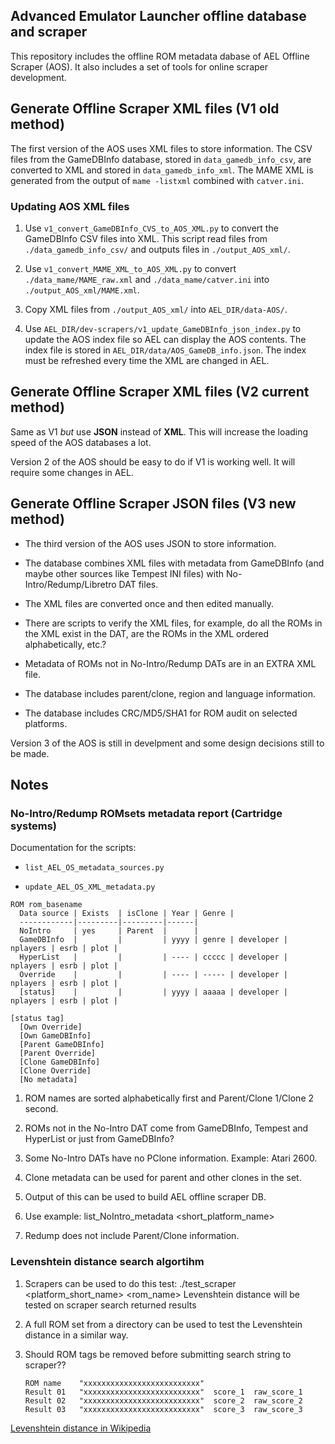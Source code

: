## Advanced Emulator Launcher offline database and scraper

This repository includes the offline ROM metadata dabase of AEL Offline Scraper (AOS). It also
includes a set of tools for online scraper development.

## Generate Offline Scraper XML files (V1 old method)

The first version of the AOS uses XML files to store information. The CSV files from
the GameDBInfo database, stored in `data_gamedb_info_csv`, are converted to XML and stored 
in `data_gamedb_info_xml`. The MAME XML is generated from the output of `mame -listxml`
combined with `catver.ini`.

### Updating AOS XML files

 1. Use `v1_convert_GameDBInfo_CVS_to_AOS_XML.py` to convert the GameDBInfo CSV files into XML.
    This script read files from `./data_gamedb_info_csv/` and outputs files in 
    `./output_AOS_xml/`.

 2. Use `v1_convert_MAME_XML_to_AOS_XML.py` to convert `./data_mame/MAME_raw.xml` and 
    `./data_mame/catver.ini` into `./output_AOS_xml/MAME.xml`.

 3. Copy XML files from `./output_AOS_xml/` into `AEL_DIR/data-AOS/`.

 3. Use `AEL_DIR/dev-scrapers/v1_update_GameDBInfo_json_index.py` to update the AOS index file 
    so AEL can display the AOS contents. The index file is stored in
    `AEL_DIR/data/AOS_GameDB_info.json`. The index must be refreshed every time the XML are
    changed in AEL.

## Generate Offline Scraper XML files (V2 current method)

Same as V1 *but* use **JSON** instead of **XML**. This will increase the loading speed of the
AOS databases a lot.

Version 2 of the AOS should be easy to do if V1 is working well. It will require some
changes in AEL.

## Generate Offline Scraper JSON files (V3 new method)

 * The third version of the AOS uses JSON to store information.

 * The database combines XML files with metadata from GameDBInfo (and maybe other
   sources like Tempest INI files) with No-Intro/Redump/Libretro DAT files.

 * The XML files are converted once and then edited manually.

 * There are scripts to verify the XML files, for example, do all the ROMs in the XML
   exist in the DAT, are the ROMs in the XML ordered alphabetically, etc.?

 * Metadata of ROMs not in No-Intro/Redump DATs are in an EXTRA XML file.

 * The database includes parent/clone, region and language information.

 * The database includes CRC/MD5/SHA1 for ROM audit on selected platforms.

Version 3 of the AOS is still in develpment and some design decisions still to be made.

## Notes

### No-Intro/Redump ROMsets metadata report (Cartridge systems)

Documentation for the scripts:

 * `list_AEL_OS_metadata_sources.py`

 * `update_AEL_OS_XML_metadata.py`

```
ROM rom_basename
  Data source | Exists  | isClone | Year | Genre | 
  ------------|---------|---------|------|
  NoIntro     | yes     | Parent  |      |
  GameDBInfo  |         |         | yyyy | genre | developer | nplayers | esrb | plot |
  HyperList   |         |         | ---- | ccccc | developer | nplayers | esrb | plot |
  Override    |         |         | ---- | ----- | developer | nplayers | esrb | plot |
  [status]    |         |         | yyyy | aaaaa | developer | nplayers | esrb | plot |

[status tag]
  [Own Override]
  [Own GameDBInfo]
  [Parent GameDBInfo]
  [Parent Override]
  [Clone GameDBInfo]
  [Clone Override]
  [No metadata]
```

 1. ROM names are sorted alphabetically first and Parent/Clone 1/Clone 2 second.

 2. ROMs not in the No-Intro DAT come from GameDBInfo, Tempest and HyperList 
    or just from GameDBInfo?

 3. Some No-Intro DATs have no PClone information. Example: Atari 2600.

 4. Clone metadata can be used for parent and other clones in the set.

 5. Output of this can be used to build AEL offline scraper DB.

 6. Use example: list_NoIntro_metadata <short_platform_name>

 7. Redump does not include Parent/Clone information.

### Levenshtein distance search algortihm

 1. Scrapers can be used to do this test: ./test_scraper <platform_short_name> <rom_name>
    Levenshtein distance will be tested on scraper search returned results

 2. A full ROM set from a directory can be used to test the Levenshtein distance in a similar way.

 3. Should ROM tags be removed before submitting search string to scraper??

    ```
    ROM name    "xxxxxxxxxxxxxxxxxxxxxxxxxx"
    Result 01   "xxxxxxxxxxxxxxxxxxxxxxxxxx"  score_1  raw_score_1
    Result 02   "xxxxxxxxxxxxxxxxxxxxxxxxxx"  score_2  raw_score_2
    Result 03   "xxxxxxxxxxxxxxxxxxxxxxxxxx"  score_3  raw_score_3
    ```

[Levenshtein distance in Wikipedia](https://en.wikipedia.org/wiki/Levenshtein_distance)
